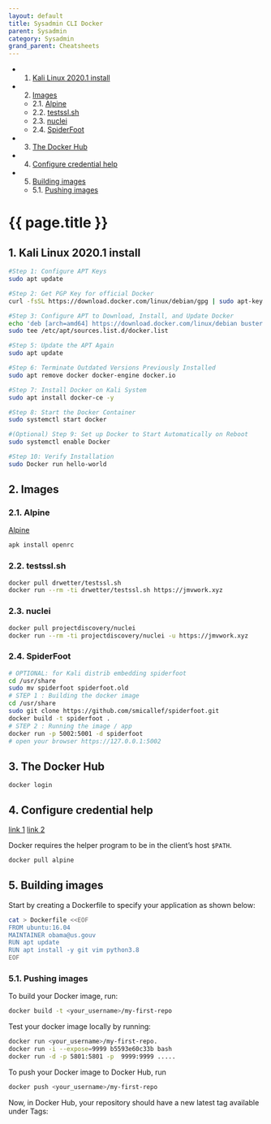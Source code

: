 ```yaml
---
layout: default
title: Sysadmin CLI Docker
parent: Sysadmin
category: Sysadmin
grand_parent: Cheatsheets
---
```


<!-- vscode-markdown-toc -->
* 1. [Kali Linux 2020.1 install](#KaliLinux2020.1install)
* 2. [Images](#Images)
	* 2.1. [Alpine](#Alpine)
	* 2.2. [testssl.sh](#testssl.sh)
	* 2.3. [nuclei](#nuclei)
	* 2.4. [SpiderFoot](#SpiderFoot)
* 3. [The Docker Hub](#TheDockerHub)
* 4. [Configure credential help](#Configurecredentialhelp)
* 5. [Building images](#Buildingimages)
	* 5.1. [Pushing images](#Pushingimages)

<!-- vscode-markdown-toc-config
	numbering=true
	autoSave=true
	/vscode-markdown-toc-config -->
<!-- /vscode-markdown-toc -->

# {{ page.title }}

##  1. <a name='KaliLinux2020.1install'></a>Kali Linux 2020.1 install

```bash
#Step 1: Configure APT Keys
sudo apt update

#Step 2: Get PGP Key for official Docker
curl -fsSL https://download.docker.com/linux/debian/gpg | sudo apt-key add -

#Step 3: Configure APT to Download, Install, and Update Docker
echo 'deb [arch=amd64] https://download.docker.com/linux/debian buster stable' |
sudo tee /etc/apt/sources.list.d/docker.list

#Step 5: Update the APT Again
sudo apt update

#Step 6: Terminate Outdated Versions Previously Installed
sudo apt remove docker docker-engine docker.io

#Step 7: Install Docker on Kali System
sudo apt install docker-ce -y

#Step 8: Start the Docker Container
sudo systemctl start docker

#(Optional) Step 9: Set up Docker to Start Automatically on Reboot
sudo systemctl enable Docker

#Step 10: Verify Installation
sudo Docker run hello-world
```

##  2. <a name='Images'></a>Images

###  2.1. <a name='Alpine'></a>Alpine

[Alpine](https://wiki.alpinelinux.org/wiki/Alpine_Linux_Init_System)

```sh
apk install openrc
```
###  2.2. <a name='testssl.sh'></a>testssl.sh
```sh
docker pull drwetter/testssl.sh
docker run --rm -ti drwetter/testssl.sh https://jmvwork.xyz
```

###  2.3. <a name='nuclei'></a>nuclei
```sh
docker pull projectdiscovery/nuclei
docker run --rm -ti projectdiscovery/nuclei -u https://jmvwork.xyz 
```

###  2.4. <a name='SpiderFoot'></a>SpiderFoot
```sh
# OPTIONAL: for Kali distrib embedding spiderfoot
cd /usr/share
sudo mv spiderfoot spiderfoot.old
# STEP 1 : Building the docker image
cd /usr/share
sudo git clone https://github.com/smicallef/spiderfoot.git
docker build -t spiderfoot .
# STEP 2 : Running the image / app
docker run -p 5002:5001 -d spiderfoot
# open your browser https://127.0.0.1:5002
```
##  3. <a name='TheDockerHub'></a>The Docker Hub

```
docker login
```

##  4. <a name='Configurecredentialhelp'></a>Configure credential help

[link 1](https://github.com/docker/docker-credential-helpers/)
[link 2](https://docs.docker.com/engine/reference/commandline/login/#credentials-store)

Docker requires the helper program to be in the client’s host `$PATH`.

```sh
docker pull alpine
```

##  5. <a name='Buildingimages'></a>Building images

Start by creating a Dockerfile to specify your application as shown below:

```sh
cat > Dockerfile <<EOF
FROM ubuntu:16.04
MAINTAINER obama@us.gouv
RUN apt update
RUN apt install -y git vim python3.8
EOF
```

###  5.1. <a name='Pushingimages'></a>Pushing images

To build your Docker image, run:

```sh
docker build -t <your_username>/my-first-repo 
```

Test your docker image locally by running:
```sh
docker run <your_username>/my-first-repo.
docker run -i --expose=9999 b5593e60c33b bash
docker run -d -p 5801:5801 -p  9999:9999 .....
```

To push your Docker image to Docker Hub, run 
```sh
docker push <your_username>/my-first-repo 
```

Now, in Docker Hub, your repository should have a new latest tag available under Tags:
